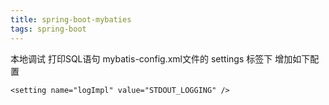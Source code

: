 ```yaml
---
title: spring-boot-mybaties
tags: spring-boot
---
```


本地调试  打印SQL语句
mybatis-config.xml文件的 settings 标签下 增加如下配置

```
<setting name="logImpl" value="STDOUT_LOGGING" />
```
